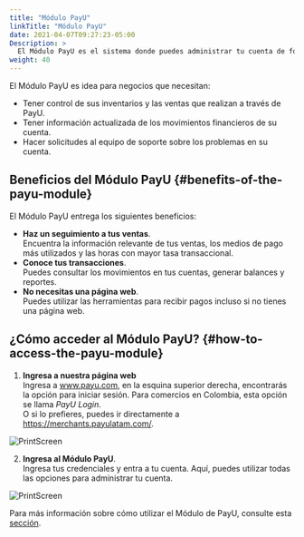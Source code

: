 ```yaml
---
title: "Módulo PayU"
linkTitle: "Módulo PayU"
date: 2021-04-07T09:27:23-05:00
Description: >
  El Módulo PayU es el sistema donde puedes administrar tu cuenta de forma segura. Aquí, puedes cambiar tu contraseña, obtener reportes de ventas, encontrar toda la información necesaria para integrar tu página web con nuestra plataforma, utilizar herramientas para recibir pagos y transferir dinero a tu cuenta bancaria.
weight: 40
---
```


El Módulo PayU es idea para negocios que necesitan: 

* Tener control de sus inventarios y las ventas que realizan a través de PayU.
* Tener información actualizada de los movimientos financieros de su cuenta.
* Hacer solicitudes al equipo de soporte sobre los problemas en su cuenta.

## Beneficios del Módulo PayU {#benefits-of-the-payu-module}
El Módulo PayU entrega los siguientes beneficios: 

* **Haz un seguimiento a tus ventas**.<br>Encuentra la información relevante de tus ventas, los medios de pago más utilizados y las horas con mayor tasa transaccional.
* **Conoce tus transacciones**.<br>Puedes consultar los movimientos en tus cuentas, generar balances y reportes.
* **No necesitas una página web**.<br>Puedes utilizar las herramientas para recibir pagos incluso si no tienes una página web.

## ¿Cómo acceder al Módulo PayU? {#how-to-access-the-payu-module}
1. **Ingresa a nuestra página web**<br>Ingresa a www.payu.com, en la esquina superior derecha, encontrarás la opción para iniciar sesión. Para comercios en Colombia, esta opción se llama _PayU Login_.<br>O si lo prefieres, puedes ir directamente a https://merchants.payulatam.com/.

![PrintScreen](/assets/Login1_es.png)

2. **Ingresa al Módulo PayU**.<br>Ingresa tus credenciales y entra a tu cuenta. Aquí, puedes utilizar todas las opciones para administrar tu cuenta.

![PrintScreen](/assets/Login2_es.png)

Para más información sobre cómo utilizar el Módulo de PayU, consulte esta [sección](/es/payu-module-documentation.html).

